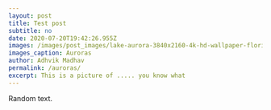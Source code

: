 ```yaml
---
layout: post
title: Test post
subtitle: no
date: 2020-07-20T19:42:26.955Z
images: /images/post_images/lake-aurora-3840x2160-4k-hd-wallpaper-florida-night-sky-stars-12771.jpg
images_caption: Auroras
author: Adhvik Madhav
permalink: /auroras/
excerpt: This is a picture of ..... you know what
---
```

Random text.